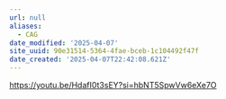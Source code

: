 ```yaml
---
url: null
aliases:
  - CAG
date_modified: '2025-04-07'
site_uuid: 90e31514-5364-4fae-bceb-1c104492f47f
date_created: '2025-04-07T22:42:08.621Z'
---
```





https://youtu.be/HdafI0t3sEY?si=hbNT5SpwVw6eXe7O
